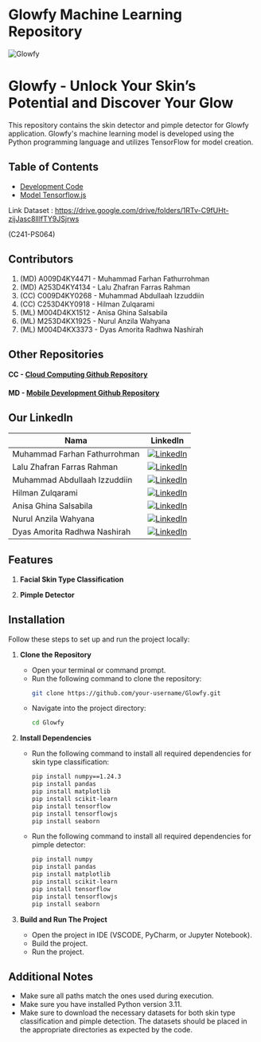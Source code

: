 # Glowfy Machine Learning Repository
![Glowfy](https://github.com/dMorran/ML_Capstone/blob/75dad315d3a7fda4646aec9753949fa3e372a6e2/demo.png)

# **Glowfy - Unlock Your Skin’s Potential and Discover Your Glow**
This repository contains the skin detector and pimple detector for Glowfy application.
Glowfy's machine learning model is developed using the Python programming language and utilizes TensorFlow for model creation.

## Table of Contents

- [Development Code](#Development-code)
- [Model Tensorflow.js](#Model-Tensorflow.js)

Link Dataset : https://drive.google.com/drive/folders/1RTv-C9fUHt-zijJasc8lllfTY9JSjrws


(C241-PS064)

## Contributors

1. (MD) A009D4KY4471 - Muhammad Farhan Fathurrohman
2. (MD) A253D4KY4134 - Lalu Zhafran Farras Rahman
3. (CC) C009D4KY0268 - Muhammad Abdullaah Izzuddiin
4. (CC) C253D4KY0918 - Hilman Zulqarami
5. (ML) M004D4KX1512 - Anisa Ghina Salsabila
6. (ML) M253D4KX1925 - Nurul Anzila Wahyana
7. (ML) M004D4KX3373 - Dyas Amorita Radhwa Nashirah

## Other Repositories

#### CC - [Cloud Computing Github Repository](https://github.com/EMNYZER/Glowfy)

#### MD - [Mobile Development Github Repository](https://github.com/farhanfath/Glowfy)

## Our LinkedIn
| Nama       | LinkedIn     |
|---------------|-------------|
| Muhammad Farhan Fathurrohman| [![LinkedIn](https://img.shields.io/badge/LinkedIn-0077B5?style=for-the-badge&logo=linkedin&logoColor=white)](https://www.linkedin.com/in/farhan-fathur/)|
| Lalu Zhafran Farras Rahman|[![LinkedIn](https://img.shields.io/badge/LinkedIn-0077B5?style=for-the-badge&logo=linkedin&logoColor=white)](https://www.linkedin.com/in/laluzhafran/)|
| Muhammad Abdullaah Izzuddiin|[![LinkedIn](https://img.shields.io/badge/LinkedIn-0077B5?style=for-the-badge&logo=linkedin&logoColor=white)](https://www.linkedin.com/in/muhammad-abdullaah-izzuddiin/)|
| Hilman Zulqarami|[![LinkedIn](https://img.shields.io/badge/LinkedIn-0077B5?style=for-the-badge&logo=linkedin&logoColor=white)](https://www.linkedin.com/in/hilman-zulqarami/)|
| Anisa Ghina Salsabila|[![LinkedIn](https://img.shields.io/badge/LinkedIn-0077B5?style=for-the-badge&logo=linkedin&logoColor=white)](https://www.linkedin.com/in/anisa-ghina-salsabila-652723220/)|
| Nurul Anzila Wahyana|[![LinkedIn](https://img.shields.io/badge/LinkedIn-0077B5?style=for-the-badge&logo=linkedin&logoColor=white)](https://www.linkedin.com/in/nurul-anzila-wahyana/)|
| Dyas Amorita Radhwa Nashirah|[![LinkedIn](https://img.shields.io/badge/LinkedIn-0077B5?style=for-the-badge&logo=linkedin&logoColor=white)](https://www.linkedin.com/in/dyas-amorita-radhwa-nashirah-1044a2222/)|



## **Features**

1. **Facial Skin Type Classification**

2. **Pimple Detector**

   
## **Installation**

Follow these steps to set up and run the project locally:

1. **Clone the Repository**
   - Open your terminal or command prompt.
   - Run the following command to clone the repository:
     ```bash
     git clone https://github.com/your-username/Glowfy.git
     ```
   - Navigate into the project directory:
     ```bash
     cd Glowfy
     ```

2. **Install Dependencies**

   - Run the following command to install all required dependencies for skin type classification:
     ```bash
     pip install numpy==1.24.3
     pip install pandas
     pip install matplotlib
     pip install scikit-learn
     pip install tensorflow
     pip install tensorflowjs
     pip install seaborn
     ```
  
   - Run the following command to install all required dependencies for pimple detector:
     ```bash
     pip install numpy
     pip install pandas
     pip install matplotlib
     pip install scikit-learn
     pip install tensorflow
     pip install tensorflowjs
     pip install seaborn
     ```

3. **Build and Run The Project**
   - Open the project in IDE (VSCODE, PyCharm, or Jupyter Notebook).
   - Build the project.
   - Run the project.

## **Additional Notes**

- Make sure all paths match the ones used during execution.
- Make sure you have installed Python version 3.11.
- Make sure to download the necessary datasets for both skin type classification and pimple detection. The datasets should be placed in the appropriate directories as expected by the code.



